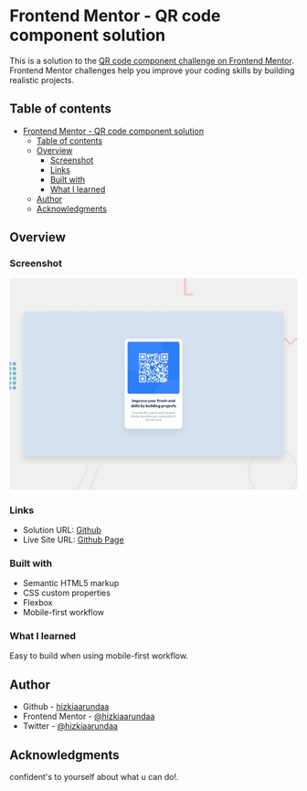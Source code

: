 # Frontend Mentor - QR code component solution

This is a solution to the
[QR code component challenge on Frontend Mentor](https://www.frontendmentor.io/challenges/qr-code-component-iux_sIO_H).
Frontend Mentor challenges help you improve your coding skills by building realistic projects.

## Table of contents

- [Frontend Mentor - QR code component solution](#frontend-mentor---qr-code-component-solution)
  - [Table of contents](#table-of-contents)
  - [Overview](#overview)
    - [Screenshot](#screenshot)
    - [Links](#links)
    - [Built with](#built-with)
    - [What I learned](#what-i-learned)
  - [Author](#author)
  - [Acknowledgments](#acknowledgments)

## Overview

### Screenshot

![](./preview.jpg)

### Links

- Solution URL: [Github](https://github.com/hizkiaarundaa/fm-qr-code)
- Live Site URL: [Github Page](https://hizkiaarundaa.github.io/fm-qr-code/)

### Built with

- Semantic HTML5 markup
- CSS custom properties
- Flexbox
- Mobile-first workflow

### What I learned

Easy to build when using mobile-first workflow.

## Author

- Github - [hizkiaarundaa](https://www.github.com/hizkiaarundaa)
- Frontend Mentor - [@hizkiaarundaa](https://www.frontendmentor.io/profile/hizkiaarundaa)
- Twitter - [@hizkiaarundaa](https://www.twitter.com/hizkiaarundaa)

## Acknowledgments

confident's to yourself about what u can do!.
